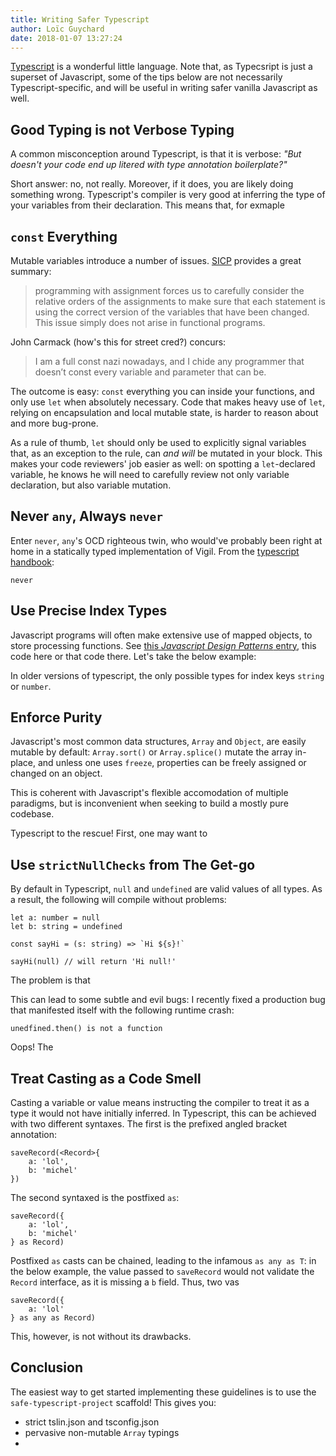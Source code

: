 ```yaml
---
title: Writing Safer Typescript
author: Loïc Guychard
date: 2018-01-07 13:27:24
---
```




[Typescript](https://www.typescriptlang.org) is a wonderful little language. Note that, as Typecsript is just a superset of Javascript, some of the tips below are not necessarily Typescript-specific, and will be useful in writing safer vanilla Javascript as well.

## Good Typing is not Verbose Typing

A common misconception around Typescript, is that it is verbose: _"But doesn't your code end up litered with type annotation boilerplate?"_

Short answer: no, not really. Moreover, if it does, you are likely doing something wrong. Typescript's compiler is very good at inferring the type of your variables from their declaration. This means that, for exmaple

## `const` Everything

Mutable variables introduce a number of issues. [SICP]() provides a great summary: 

> programming with assignment forces us to carefully consider the relative orders of the assignments to make sure that each statement is using the correct version of the variables that have been changed. This issue simply does not arise in functional programs.

John Carmack (how's this for street cred?) concurs:

> I am a full const nazi nowadays, and I chide any programmer that doesn’t const every variable and parameter that can be. 

The outcome is easy: `const` everything you can inside your functions, and only use `let` when absolutely necessary. Code that makes heavy use of `let`, relying on encapsulation and local mutable state, is harder to reason about and more bug-prone.

As a rule of thumb, `let` should only be used to explicitly signal variables that, as an exception to the rule, can _and will_ be mutated in your block. This makes your code reviewers' job easier as well: on spotting a `let`-declared variable, he knows he will need to carefully review not only variable declaration, but also variable mutation.

## Never `any`, Always `never`

Enter `never`, `any`'s OCD righteous twin, who would've probably been right at home in a statically typed implementation of Vigil. From the [typescript handbook]():

`never`

## Use Precise Index Types

Javascript programs will often make extensive use of mapped objects, to store processing functions. See [this _Javascript Design Patterns_ entry](), this code here or that code there. Let's take the below example:

In older versions of typescript, the only possible types for index keys `string` or `number`.


## Enforce Purity

Javascript's most common data structures, `Array` and `Object`, are easily mutable by default:
 `Array.sort()` or `Array.splice()` mutate the array in-place, and unless one uses `freeze`, properties can be freely assigned or changed on an object.

This is coherent with Javascript's flexible accomodation of multiple paradigms, but is inconvenient when seeking to build a mostly pure codebase.

Typescript to the rescue! First, one may want to 

## Use `strictNullChecks` from The Get-go

By default in Typescript, `null` and `undefined` are valid values of all types. As a result, the following will compile without problems:

    let a: number = null
    let b: string = undefined

    const sayHi = (s: string) => `Hi ${s}!`

    sayHi(null) // will return 'Hi null!'

The problem is that 

This can lead to some subtle and evil bugs: I recently fixed a production bug that manifested itself with the following runtime crash:

    unedfined.then() is not a function

Oops! The 


## Treat Casting as a Code Smell

Casting a variable or value means instructing the compiler to treat it as a type it would not have initially inferred. In Typescript, this can be achieved with two different syntaxes. The first is the prefixed angled bracket annotation:

    saveRecord(<Record>{
        a: 'lol',
        b: 'michel'
    })

The second syntaxed is the postfixed `as`:

    saveRecord({
        a: 'lol',
        b: 'michel'
    } as Record)

Postfixed `as` casts can be chained, leading to the infamous `as any as T`: in the below example, the value passed to `saveRecord` would not validate the `Record` interface, as it is missing a `b` field. Thus, two vas

    saveRecord({
        a: 'lol'
    } as any as Record)

This, however, is not without its drawbacks.

## Conclusion

The easiest way to get started implementing these guidelines is to use the `safe-typescript-project` scaffold! This gives you:
- strict tslin.json and tsconfig.json
- pervasive non-mutable `Array` typings
- 
